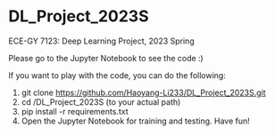 # DL_Project_2023S
ECE-GY 7123: Deep Learning Project, 2023 Spring

Please go to the Jupyter Notebook to see the code :)

If you want to play with the code, you can do the following:
1. git clone https://github.com/Haoyang-Li233/DL_Project_2023S.git
2. cd /DL_Project_2023S (to your actual path)
3. pip install -r requirements.txt
4. Open the Jupyter Notebook for training and testing. Have fun!
